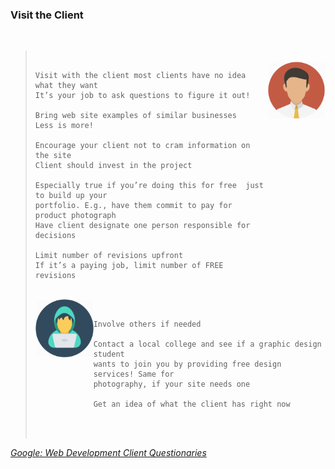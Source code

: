 ### Visit the Client

<br>

> <br>
> <img align="right" width="20%" height="auto" src="client.png"/>
> 
>     Visit with the client most clients have no idea what they want
>     It’s your job to ask questions to figure it out! 
>
>     Bring web site examples of similar businesses
>     Less is more! 
> 
>     Encourage your client not to cram information on the site 
>     Client should invest in the project
>
>     Especially true if you’re doing this for free  just to build up your 
>     portfolio. E.g., have them commit to pay for product photograph
>     Have client designate one person responsible for decisions
>
>     Limit number of revisions upfront 
>     If it’s a paying job, limit number of FREE revisions
> 
> 
> <br>
> <img align="left" src="dev.png" width="20%" height="auto" />
> <br>
> 
>     Involve others if needed
> 
>     Contact a local college and see if a graphic design student 
>     wants to join you by providing free design services! Same for 
>     photography, if your site needs one
> 
>     Get an idea of what the client has right now
>
> <br>
> <br>

*[Google: Web Development Client Questionaries](https://www.google.com/search?client=ubuntu&channel=fs&q=web+development+client+questionnaire&ie=utf-8&oe=utf-8)*









